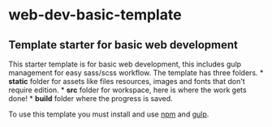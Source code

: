 # web-dev-basic-template
## Template starter for basic web development

This starter template is for basic web development, this includes gulp management for easy sass/scss workflow.
The template has three folders.
	* __static__ folder for assets like files resources, images and fonts that don't require edition.
	* __src__ folder for workspace, here is where the work gets done!
	* __build__ folder where the progress is saved.

To use this template you must install and use [npm](https://www.npmjs.com/) and [gulp](http://gulpjs.com/).
